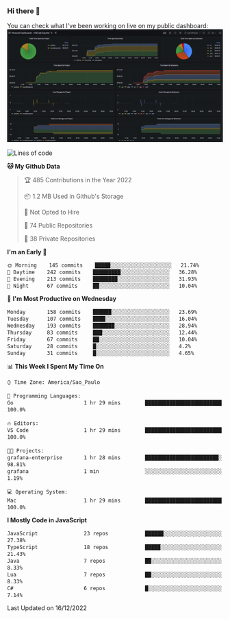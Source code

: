 ### Hi there 👋

<!--
**guicaulada/guicaulada** is a ✨ _special_ ✨ repository because its `README.md` (this file) appears on your GitHub profile.

Here are some ideas to get you started:

- 🔭 I’m currently working on ...
- 🌱 I’m currently learning ...
- 👯 I’m looking to collaborate on ...
- 🤔 I’m looking for help with ...
- 💬 Ask me about ...
- 📫 How to reach me: ...
- 😄 Pronouns: ...
- ⚡ Fun fact: ...
-->

You can check what I've been working on live on my public dashboard:
[![Grafana dashboard](./img/dashboard.png)](https://guicaulada.grafana.net/public-dashboards/e00f2ad838544b02826e8c075c05df45?orgId=1&refresh=30s)

<!--START_SECTION:waka-->
![Lines of code](https://img.shields.io/badge/From%20Hello%20World%20I%27ve%20Written-2.6%20million%20lines%20of%20code-blue)

**🐱 My Github Data** 

> 🏆 485 Contributions in the Year 2022
 > 
> 📦 1.2 MB Used in Github's Storage 
 > 
> 🚫 Not Opted to Hire
 > 
> 📜 74 Public Repositories 
 > 
> 🔑 38 Private Repositories  
 > 
**I'm an Early 🐤** 

```text
🌞 Morning    145 commits    █████░░░░░░░░░░░░░░░░░░░░   21.74% 
🌆 Daytime    242 commits    █████████░░░░░░░░░░░░░░░░   36.28% 
🌃 Evening    213 commits    ████████░░░░░░░░░░░░░░░░░   31.93% 
🌙 Night      67 commits     ██░░░░░░░░░░░░░░░░░░░░░░░   10.04%

```
📅 **I'm Most Productive on Wednesday** 

```text
Monday       158 commits    ██████░░░░░░░░░░░░░░░░░░░   23.69% 
Tuesday      107 commits    ████░░░░░░░░░░░░░░░░░░░░░   16.04% 
Wednesday    193 commits    ███████░░░░░░░░░░░░░░░░░░   28.94% 
Thursday     83 commits     ███░░░░░░░░░░░░░░░░░░░░░░   12.44% 
Friday       67 commits     ██░░░░░░░░░░░░░░░░░░░░░░░   10.04% 
Saturday     28 commits     █░░░░░░░░░░░░░░░░░░░░░░░░   4.2% 
Sunday       31 commits     █░░░░░░░░░░░░░░░░░░░░░░░░   4.65%

```


📊 **This Week I Spent My Time On** 

```text
⌚︎ Time Zone: America/Sao_Paulo

💬 Programming Languages: 
Go                       1 hr 29 mins        █████████████████████████   100.0%

🔥 Editors: 
VS Code                  1 hr 29 mins        █████████████████████████   100.0%

🐱‍💻 Projects: 
grafana-enterprise       1 hr 28 mins        ████████████████████████░   98.81% 
grafana                  1 min               ░░░░░░░░░░░░░░░░░░░░░░░░░   1.19%

💻 Operating System: 
Mac                      1 hr 29 mins        █████████████████████████   100.0%

```

**I Mostly Code in JavaScript** 

```text
JavaScript               23 repos            ██████░░░░░░░░░░░░░░░░░░░   27.38% 
TypeScript               18 repos            █████░░░░░░░░░░░░░░░░░░░░   21.43% 
Java                     7 repos             ██░░░░░░░░░░░░░░░░░░░░░░░   8.33% 
Lua                      7 repos             ██░░░░░░░░░░░░░░░░░░░░░░░   8.33% 
C#                       6 repos             █░░░░░░░░░░░░░░░░░░░░░░░░   7.14%

```



 Last Updated on 16/12/2022
<!--END_SECTION:waka-->
